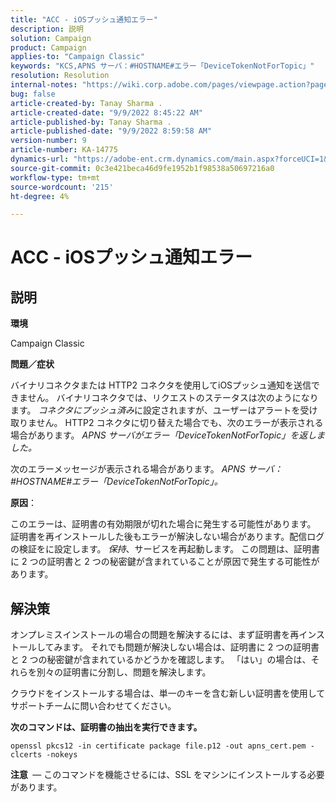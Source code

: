 ```yaml
---
title: "ACC - iOSプッシュ通知エラー"
description: 説明
solution: Campaign
product: Campaign
applies-to: "Campaign Classic"
keywords: "KCS,APNS サーバ：#HOSTNAME#エラー「DeviceTokenNotForTopic」"
resolution: Resolution
internal-notes: "https://wiki.corp.adobe.com/pages/viewpage.action?pageId=1334124733"
bug: false
article-created-by: Tanay Sharma .
article-created-date: "9/9/2022 8:45:22 AM"
article-published-by: Tanay Sharma .
article-published-date: "9/9/2022 8:59:58 AM"
version-number: 9
article-number: KA-14775
dynamics-url: "https://adobe-ent.crm.dynamics.com/main.aspx?forceUCI=1&pagetype=entityrecord&etn=knowledgearticle&id=77b943bc-1b30-ed11-9db1-002248086735"
source-git-commit: 0c3e421beca46d9fe1952b1f98538a50697216a0
workflow-type: tm+mt
source-wordcount: '215'
ht-degree: 4%

---
```


# ACC - iOSプッシュ通知エラー

## 説明




<b>環境</b>



Campaign Classic



<b>問題／症状</b>



バイナリコネクタまたは HTTP2 コネクタを使用してiOSプッシュ通知を送信できません。 バイナリコネクタでは、リクエストのステータスは次のようになります。 *コネクタにプッシュ済み*&#x200B;に設定されますが、ユーザーはアラートを受け取りません。 HTTP2 コネクタに切り替えた場合でも、次のエラーが表示される場合があります。 *APNS サーバがエラー「DeviceTokenNotForTopic」を返しました。*



次のエラーメッセージが表示される場合があります。 *APNS サーバ：#HOSTNAME#エラー「DeviceTokenNotForTopic」。*



<b>原因</b>：



このエラーは、証明書の有効期限が切れた場合に発生する可能性があります。 証明書を再インストールした後もエラーが解決しない場合があります。配信ログの検証をに設定します。 *保持*、サービスを再起動します。 この問題は、証明書に 2 つの証明書と 2 つの秘密鍵が含まれていることが原因で発生する可能性があります。










## 解決策


オンプレミスインストールの場合の問題を解決するには、まず証明書を再インストールしてみます。 それでも問題が解決しない場合は、証明書に 2 つの証明書と 2 つの秘密鍵が含まれているかどうかを確認します。 「はい」の場合は、それらを別々の証明書に分割し、問題を解決します。

クラウドをインストールする場合は、単一のキーを含む新しい証明書を使用してサポートチームに問い合わせてください。



<b>次のコマンドは、証明書の抽出を実行できます。</b>

```
openssl pkcs12 -in certificate package file.p12 -out apns_cert.pem -clcerts -nokeys
```




<b>注意 </b> — このコマンドを機能させるには、SSL をマシンにインストールする必要があります。
